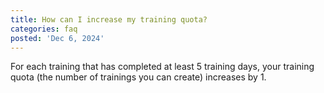 ```yaml
---
title: How can I increase my training quota?
categories: faq
posted: 'Dec 6, 2024'
---
```


For each training that has completed at least 5 training days, your training quota (the number of trainings you can create) increases by 1.
